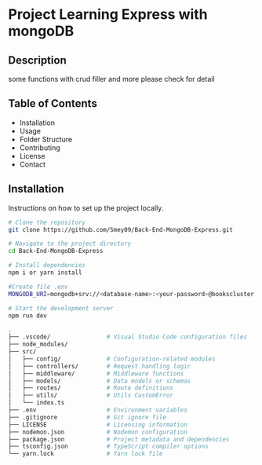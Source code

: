 # Project Learning Express with mongoDB

## Description
some functions with crud filler and more please check for detail

## Table of Contents
- Installation
- Usage
- Folder Structure
- Contributing
- License
- Contact

## Installation
Instructions on how to set up the project locally.

```bash
# Clone the repository
git clone https://github.com/Smey09/Back-End-MongoDB-Express.git

# Navigate to the project directory
cd Back-End-MongoDB-Express

# Install dependencies
npm i or yarn install

#Create file .env
MONGODB_URI=mongodb+srv://<database-name>:<your-password>@bookscluster.xfo1s.mongodb.net/

# Start the development server
npm run dev

.
├── .vscode/                # Visual Studio Code configuration files
├── node_modules/
├── src/
│   ├── config/             # Configuration-related modules
│   ├── controllers/        # Request handling logic
│   ├── middleware/         # Middleware functions
│   ├── models/             # Data models or schemas
│   ├── routes/             # Route definitions
│   ├── utils/              # Utils CustomError
│   └── index.ts   
├── .env                    # Environment variables
├── .gitignore              # Git ignore file
├── LICENSE                 # Licensing information
├── nodemon.json            # Nodemon configuration
├── package.json            # Project metadata and dependencies
├── tsconfig.json           # TypeScript compiler options
└── yarn.lock               # Yarn lock file

